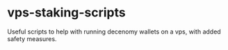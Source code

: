 # vps-staking-scripts
Useful scripts to help with running decenomy wallets on a vps, with added safety measures.

